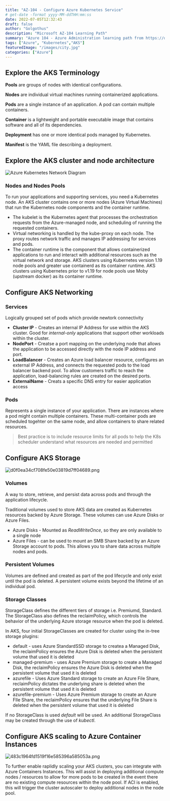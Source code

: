 ```yaml
---
title: "AZ-104 - Configure Azure Kubernetes Service"
# get-date -format yyyy-MM-ddTHH:mm:ss
date: 2022-07-05T12:32:43
draft: false
author: "Golgothus"
description: "Microsoft AZ-104 Learning Path"
summary: "Azure 104 - Azure Administration learning path from https://docs.microsoft.com/en-us/learn/certifications/exams/az-104"
tags: ["Azure", "Kubernetes","AKS"]
featuredImage: "/images/city.jpg"
categories: ["Azure"]
---
```


## Explore the AKS Terminology
**Pools** are groups of nodes with identical configurations.

**Nodes** are individual virtual machines running containerized applications.

**Pods** are a single instance of an application. A pod can contain multiple containers.

**Container** is a lightweight and portable executable image that contains software and all of its dependencies.

**Deployment** has one or more identical pods managed by Kubernetes.

**Manifest** is the YAML file describing a deployment.

## Explore the AKS cluster and node architecture
![Azure Kubernetes Network Diagram](../_resources/e49796a80738ad5d6e75f2f475b746d5-1.png)

### Nodes and Nodes Pools

To run your applications and supporting services, you need a Kubernetes node. An AKS cluster contains one or more nodes (Azure Virtual Machines) that run the Kubernetes node components and the container runtime.

- The kubelet is the Kubernetes agent that processes the orchestration requests from the Azure-managed node, and scheduling of running the requested containers.
- Virtual networking is handled by the kube-proxy on each node. The proxy routes network traffic and manages IP addressing for services and pods.
- The container runtime is the component that allows containerized applications to run and interact with additional resources such as the virtual network and storage. AKS clusters using Kubernetes version 1.19 node pools and greater use containerd as its container runtime. AKS clusters using Kubernetes prior to v1.19 for node pools use Moby (upstream docker) as its container runtime.

## Configure AKS Networking

### Services
Logically grouped set of pods which provide newtork connectivity

- **Cluster IP** - Creates an internal IP Address for use within the AKS cluster. Good for *internal-only* applications that support other workloads within the cluster.
- **NodePort** - Creatse a port mapping on the underlying node that allows the application to be accessed directly with the node IP address and port.
- **LoadBalancer** - Creates an Azure load balancer resource, configures an external IP Address, and connects the requested pods to the load balancer backend pool. To allow customers traffic to reach the application, load-balancing rules are created on the desired ports.
- **ExternalName** - Creats a specific DNS entry for easier application access

### Pods
Represents a single instance of your application. There are instances where a pod might contain multiple containers. These multi-container pods are scheduled togehter on the same node, and allow containers to share related resources.

> Best practice is to include resource limits for all pods to help the K8s scheduler understand what resources are needed and permitted

## Configure AKS Storage

![d0f0ea34cf708fe50e03819d7ff04689.png](../../_resources/d0f0ea34cf708fe50e03819d7ff04689-1.png)

### Volumes
A way to store, retrieve, and persist data across pods and through the application lifecycle.

Traditional volumes used to store AKS data are created as Kubernetes resources backed by Azure Storage. These volumes can use Azure Disks or Azure Files.

- Azure Disks - Mounted as *ReadWriteOnce*, so they are only available to a single node
- Azure Files - can be used to mount an SMB Share backed by an Azure Storage account to pods. This allows you to share data across multiple nodes and pods.

### Persistent Volumes
Volumes are defined and created as part of the pod lifecycle and only exist until the pod is deleted. A persistent volume exists beyond the lifetime of an individual pod.

### Storage Classes
StorageClass defines the different tiers of storage i.e. Premiumd, Standard. The StorageClass also defines the reclaimPolicy, which controls the behavior of the underlying Azure storage resource when the pod is deleted.

In AKS, four initial StorageClasses are created for cluster using the in-tree storage plugins:

- default - uses Azure StandardSSD storage to createa a Managed Disk, the reclaimPolicy ensures the Azure Disk is deleted when the persistent volume that used it is deleted
- managed-premium - uses Azure Premium storage to create a Managed Disk, the reclaimPolicy ensures the Azure Disk is deleted when the persistent volume that used it is deleted
- azurefile - Uses Azure Standard storage to create an Azure File Share, reclaimPolicy dictates the underlying share is deleted when the persistent volume that used it is deleted
- azurefile-premium - Uses Azure Premium storage to create an Azure FIle Share, the reclaimPolicy ensures that the underlying File Share is deleted when the persistent volume that used it is deleted

If no StorageClass is used _default_ will be used. An additional StorageClass may be created through the use of _kubectl_.

## Configure AKS scaling to Azure Container Instances

![483c1964fd1519f16e585396a585053a.png](../../_resources/483c1964fd1519f16e585396a585053a-1.png)

To further enable raplidly scaling your AKS clusters, you can integrate with Azure Containers Instances. This will assist in deploying additional compute nodes / resources to allow for more pods to be created in the event there are no existing  compute resources within the node pool. If ACI is enabled, this will trigger the cluster autoscaler to deploy additional nodes in the node pool.
